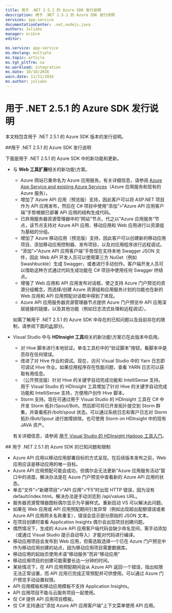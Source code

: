 ```yaml
---
title: 用于 .NET 2.5.1 的 Azure SDK 发行说明
description: 用于 .NET 2.5.1 的 Azure SDK 发行说明
services: app-service
documentationCenter: .net,nodejs,java
authors: Juliako
manager: erikre
editor: 

ms.service: app-service
ms.devlang: multiple
ms.topic: article
ms.tgt_pltfrm: na
ms.workload: integration
ms.date: 10/10/2016
wacn.date: 11/21/2016
ms.author: juliako
---
```


# 用于 .NET 2.5.1 的 Azure SDK 发行说明

本文档包含用于 .NET 2.5.1 的 Azure SDK 版本的发行说明。

##用于 .NET 2.5.1 的 Azure SDK 发行说明

下面是用于 .NET 2.5.1 的 Azure SDK 中的新功能和更新。

- 与 **Web 工具扩展**相关的新功能\\方案。

    - Azure 网站已重命名为 Azure 应用服务。有关详细信息，请参阅 [Azure App Service and existing Azure Services](../app-service-web/app-service-changes-existing-services.md)（Azure 应用服务和现有的 Azure 服务）。
    - 增加了 Azure API 应用（预览版）支持，因此客户可以将 ASP.NET 项目作为 API 应用发布，然后在 C# 项目中使用“添加”>“Azure API 应用客户端”手势根据已部署 API 应用的结构生成代码。
    - 已弃用服务器资源管理器中的“网站”节点，代之以“Azure 应用服务”节点，该节点支持对 Azure API 应用、移动应用和 Web 应用进行以资源组为基础的分组。
    - 增加了 Azure 移动应用（预览版）支持，因此客户可以创建新的移动应用项目、添加移动应用控制器、发布项目，以及对应用程序进行远程调试。
    - “添加”>“Azure API 应用客户端”手势现在支持本地 Swagger JSON 文件，因此 Web API 开发人员可以使用第三方 NuGet（例如 Swashbuckle）生成 Swagger，或者进行手动创作。客户端开发人员可以借助这种方式通过代码生成功能在 C# 项目中使用任何 Swagger 终结点。
    - 增强了 Web 应用和 API 应用发布对话框，使之支持 Azure 门户预览的资源分组概念，而选择/创建 Azure 资源组和应用服务计划的功能也在新的 Web 应用和 API 应用预配对话框中得到了体现。
    - Azure API 应用服务器资源管理器节点提供 Azure 门户预览中 API 应用深层链接的链接，以及其他功能（例如日志流式处理和远程调试）。

    如需了解用于 .NET 2.5.1 的 Azure SDK 中存在的已知问题以及目前存在的限制，请参阅下面的[此](./app-service-release-notes.md#known_issues_2_5_1)部分。

- Visual Studio 中与 **HDInsight 工具**相关的新功能\\方案已在此版本中启用。
    - 对 Hive 脚本进行本地验证。单击工具栏中的“验证脚本”按钮，看脚本中是否存在任何错误。
    - 改进了对 Hive 作业的调试。现在，访问 Visual Studio 中的 Yarn 日志即可调试 Hive 作业。如果应用程序存在性能问题，查看 YARN 日志可以获取有用信息。
    - （公开预览版）针对 Hive 的关键字自动完成功能和 IntelliSense 支持。用于 Visual Studio 的 HDInsight 工具增加了针对 Hive 的关键字自动完成功能和 IntelliSense 支持，方便用户创作 Hive 脚本。
    - Storm 支持。现在可通过用于 Visual Studio 的 HDInsight 工具在 C# 中开发 Storm 拓扑/Spout/Bolt。然后即可将已开发拓扑提交到 Storm 群集，并查看拓扑/bolt/spout 状态。可以通过系统日志和客户日志对 Storm 拓扑/Bolt/Spout 进行故障排除。也可使用 Storm on HDInsight 中的现有 JAVA 资产。

    有关详细信息，请参阅 [用于 Visual Studio 的 HDInsight Hadoop 工具入门](../hdinsight/hdinsight-hadoop-visual-studio-tools-get-started.md)。

##<a id="known_issues_2_5_1"></a> 用于 .NET 2.5.1 的 Azure SDK 的已知问题和限制

- Azure API 应用以移动应用部署目标的方式呈现。在后续版本发布之前，Web 应用应该是移动应用的唯一目标。
- Azure API 应用预配可能会成功，但偶尔会无法更新“Azure 应用服务活动”窗口中的进度。解决办法是在 Azure 门户预览中查看新的 Azure API 应用的状态。
- 单击“文件”>“新建项目”>“API 应用”>“F5”时出现 HTTP 错误，因为没有 default/index.html。解决办法是手动浏览到 /api/values URL。
- 服务器资源管理器图标偶尔显示为平展样式。重新启动 VS 可以解决此问题。
- 如果在 Web 应用或 API 应用预配期间引发异常（例如出现超出配额错误或者 Azure API 应用网关名称重复），错误会显示部分原始的 JSON 文本。
- 在项目创建时查看 Application Insights 偶尔会出现项目创建问题。
- 偶然情况下，生成的 Azure API 应用客户端代码会缺少命名空间，需手动添加（或通过 Visual Studio 提示自动导入）才能对代码进行编译。
- 移动应用项目会发布到 Web 应用，但需选取选择一个已在 Azure 门户预览中作为移动应用创建的站点，因为移动应用项目需要数据库。
- 移动应用的起始页使用术语“移动服务”而非“移动应用”
- 移动应用项目的创建可能需要长达一分钟的时间。
- 某些情况下，在 API 应用预配期间会从 Azure API 返回一个错误，指出权限无法正常设置，而 API 应用已完成正常预配并可供使用。可以通过 Azure 门户预览手动设置权限。
- API 应用模板和移动应用模板不支持 Application Insights。
- API 应用项目不能与云服务项目一起使用。
- 仅 C# 提供 API 应用项目模板。
- 仅 C# 支持通过“添加 Azure API 应用客户端”上下文菜单使用 API 应用。

<!---HONumber=Mooncake_0919_2016-->